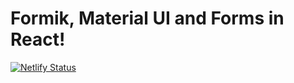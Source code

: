 # Formik, Material UI and Forms in React!

[![Netlify Status](https://api.netlify.com/api/v1/badges/fd534e87-22ed-4746-ab5d-83e56f80928d/deploy-status)](https://app.netlify.com/sites/mjformik-tuts/deploys)
